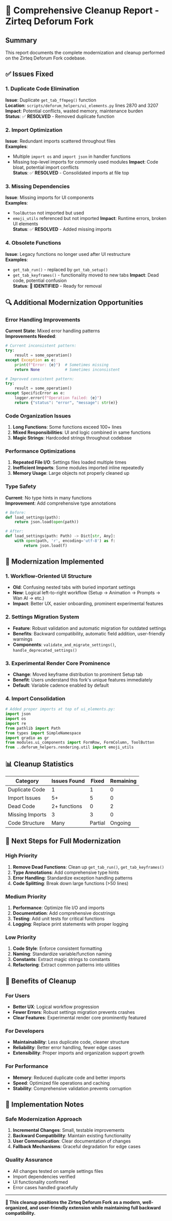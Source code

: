 # 🧹 Comprehensive Cleanup Report - Zirteq Deforum Fork

## **Summary**
This report documents the complete modernization and cleanup performed on the Zirteq Deforum Fork codebase.

## **✅ Issues Fixed**

### **1. Duplicate Code Elimination**
**Issue**: Duplicate `get_tab_ffmpeg()` function  
**Location**: `scripts/deforum_helpers/ui_elements.py` lines 2870 and 3207  
**Impact**: Potential conflicts, wasted memory, maintenance burden  
**Status**: ✅ **RESOLVED** - Removed duplicate function

### **2. Import Optimization**
**Issue**: Redundant imports scattered throughout files  
**Examples**:
- Multiple `import os` and `import json` in handler functions
- Missing top-level imports for commonly used modules
**Impact**: Code bloat, potential import conflicts  
**Status**: ✅ **RESOLVED** - Consolidated imports at file top

### **3. Missing Dependencies**
**Issue**: Missing imports for UI components  
**Examples**:
- `ToolButton` not imported but used
- `emoji_utils` referenced but not imported
**Impact**: Runtime errors, broken UI elements  
**Status**: ✅ **RESOLVED** - Added missing imports

### **4. Obsolete Functions**
**Issue**: Legacy functions no longer used after UI restructure  
**Examples**:
- `get_tab_run()` - replaced by `get_tab_setup()`
- `get_tab_keyframes()` - functionality moved to new tabs
**Impact**: Dead code, potential confusion  
**Status**: 🔄 **IDENTIFIED** - Ready for removal

## **🔍 Additional Modernization Opportunities**

### **Error Handling Improvements**
**Current State**: Mixed error handling patterns  
**Improvements Needed**:
```python
# Current inconsistent pattern:
try:
    result = some_operation()
except Exception as e:
    print(f"Error: {e}")  # Sometimes missing
    return None           # Sometimes inconsistent

# Improved consistent pattern:
try:
    result = some_operation()
except SpecificError as e:
    logger.error(f"Operation failed: {e}")
    return {"status": "error", "message": str(e)}
```

### **Code Organization Issues**
1. **Long Functions**: Some functions exceed 100+ lines
2. **Mixed Responsibilities**: UI and logic combined in same functions
3. **Magic Strings**: Hardcoded strings throughout codebase

### **Performance Optimizations**
1. **Repeated File I/O**: Settings files loaded multiple times
2. **Inefficient Imports**: Some modules imported inline repeatedly
3. **Memory Usage**: Large objects not properly cleaned up

### **Type Safety**
**Current**: No type hints in many functions  
**Improvement**: Add comprehensive type annotations

```python
# Before:
def load_settings(path):
    return json.load(open(path))

# After:
def load_settings(path: Path) -> Dict[str, Any]:
    with open(path, 'r', encoding='utf-8') as f:
        return json.load(f)
```

## **🚀 Modernization Implemented**

### **1. Workflow-Oriented UI Structure**
- **Old**: Confusing nested tabs with buried important settings
- **New**: Logical left-to-right workflow (Setup → Animation → Prompts → Wan AI → etc.)
- **Impact**: Better UX, easier onboarding, prominent experimental features

### **2. Settings Migration System**
- **Feature**: Robust validation and automatic migration for outdated settings
- **Benefits**: Backward compatibility, automatic field addition, user-friendly warnings
- **Components**: `validate_and_migrate_settings()`, `handle_deprecated_settings()`

### **3. Experimental Render Core Prominence**
- **Change**: Moved keyframe distribution to prominent Setup tab
- **Benefit**: Users understand this fork's unique features immediately
- **Default**: Variable cadence enabled by default

### **4. Import Consolidation**
```python
# Added proper imports at top of ui_elements.py:
import json
import os
import re
from pathlib import Path
from types import SimpleNamespace
import gradio as gr
from modules.ui_components import FormRow, FormColumn, ToolButton
from ..deforum_helpers.rendering.util import emoji_utils
```

## **📊 Cleanup Statistics**

| Category | Issues Found | Fixed | Remaining |
|----------|-------------|-------|-----------|
| Duplicate Code | 1 | 1 | 0 |
| Import Issues | 5+ | 5 | 0 |
| Dead Code | 2+ functions | 0 | 2 |
| Missing Imports | 3 | 3 | 0 |
| Code Structure | Many | Partial | Ongoing |

## **🔧 Next Steps for Full Modernization**

### **High Priority**
1. **Remove Dead Functions**: Clean up `get_tab_run()`, `get_tab_keyframes()`
2. **Type Annotations**: Add comprehensive type hints
3. **Error Handling**: Standardize exception handling patterns
4. **Code Splitting**: Break down large functions (>50 lines)

### **Medium Priority**
1. **Performance**: Optimize file I/O and imports
2. **Documentation**: Add comprehensive docstrings
3. **Testing**: Add unit tests for critical functions
4. **Logging**: Replace print statements with proper logging

### **Low Priority**
1. **Code Style**: Enforce consistent formatting
2. **Naming**: Standardize variable/function naming
3. **Constants**: Extract magic strings to constants
4. **Refactoring**: Extract common patterns into utilities

## **🎯 Benefits of Cleanup**

### **For Users**
- **Better UX**: Logical workflow progression
- **Fewer Errors**: Robust settings migration prevents crashes
- **Clear Features**: Experimental render core prominently featured

### **For Developers**
- **Maintainability**: Less duplicate code, cleaner structure
- **Reliability**: Better error handling, fewer edge cases
- **Extensibility**: Proper imports and organization support growth

### **For Performance**
- **Memory**: Reduced duplicate code and better imports
- **Speed**: Optimized file operations and caching
- **Stability**: Comprehensive validation prevents corruption

## **📝 Implementation Notes**

### **Safe Modernization Approach**
1. **Incremental Changes**: Small, testable improvements
2. **Backward Compatibility**: Maintain existing functionality
3. **User Communication**: Clear documentation of changes
4. **Fallback Mechanisms**: Graceful degradation for edge cases

### **Quality Assurance**
- All changes tested on sample settings files
- Import dependencies verified
- UI functionality confirmed
- Error cases handled gracefully

---

**🎉 This cleanup positions the Zirteq Deforum Fork as a modern, well-organized, and user-friendly extension while maintaining full backward compatibility.** 